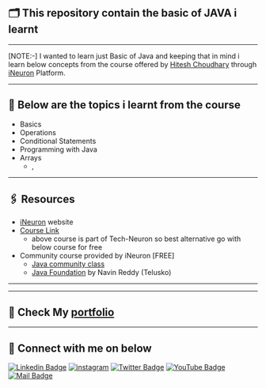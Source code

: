 ## 🗂️ This repository contain the basic of JAVA i learnt 
--------------------

[NOTE:-] I wanted to learn just Basic of Java and keeping that in mind i learn below concepts from the course offered by [Hitesh Choudhary]() through [iNeuron]() Platform.



-------------------------
## 📌 Below are the topics i learnt from the course
- Basics
- Operations
- Conditional Statements
- Programming with Java
- Arrays
    - ,



-------------------------
## 🖇️ Resources
- [iNeuron](https://ineuron.ai/) website
- [Course Link](https://ineuron.ai/course/Java-Bootcamp)
    - above course is part of Tech-Neuron so best alternative go with below course for free
- Community course provided by iNeuron [FREE]
    - [Java community class](https://ineuron.ai/course/Java-Community-Class)
    - [Java Foundation](https://ineuron.ai/course/Java-Foundations) by Navin Reddy (Telusko)

---------------------------------------


------------------------
## 🪪 Check My [portfolio](https://kishansutariya23.github.io/)

----------------
## 🤝 Connect with me on below

[![Linkedin Badge][linkedinbadge]][linkedin] 
[![instagram](https://img.shields.io/badge/Instagram-da3b5a?style=flat&logo=instagram&logoColor=white&link=https://www.instagram.com/ks23code/)][instagram] [![Twitter Badge](https://img.shields.io/badge/-@ks23_code-1ca0f1?style=flat&labelColor=1ca0f1&logo=twitter&logoColor=white&link=https://twitter.com/ks23_code)][twitter] 
[![YouTube Badge](https://img.shields.io/badge/-kishansutariya23-e74c3c?style=flat&labelColor=e74c3c&logo=youtube&logoColor=white)][youtube] [![Mail Badge](https://img.shields.io/badge/-kishansutariya23.in@gmail.com-c0392b?style=flat&labelColor=c0392b&logo=gmail&logoColor=white)][gmail] 


[linkedin]: https://www.linkedin.com/in/kishankumar-sutariya/
[twitter]: https://twitter.com/ks23_code?t=slipKXB8ZbZG4wDzoTxQ&s=09
[data.world]: https://data.world/dataman-udit
[youtube]: https://www.youtube.com/@kishansutariya23
[gmail]: mailto:kishansutariya23.in@gmail.com
[skype]: skype:------?call
[instagram]: https://www.instagram.com/ks23code


[linkedinbadge]: https://img.shields.io/badge/-kishankumar_sutariya-0e76a8?style=flat&labelColor=0e76a8&logo=linkedin&logoColor=white
[twitterbadge]: https://img.shields.io/badge/-@ks23_code-1ca0f1?style=flat&labelColor=1ca0f1&logo=twitter&logoColor=white&link=https://twitter.com/quantumudit
[gmailbadge]: https://img.shields.io/badge/-ks23.code-c0392b?style=flat&labelColor=c0392b&logo=gmail&logoColor=white
[youtubebadge]: https://img.shields.io/badge/-youtube-e74c3c?style=flat&labelColor=e74c3c&logo=youtube&logoColor=white

[instagram]:https://img.shields.io/badge/Instagram-E4405F?style=for-the-badge&logo=instagram&logoColor=white